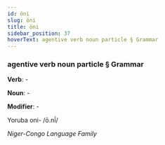 ```yaml
---
id: öni
slug: öni
title: öni
sidebar_position: 37
hoverText: agentive verb noun particle § Grammar
---
```


### agentive verb noun particle § Grammar

**Verb**: -

**Noun**: -

**Modifier**: -

Yoruba oni- /ō.nĩ́/

*Niger-Congo Language Family*